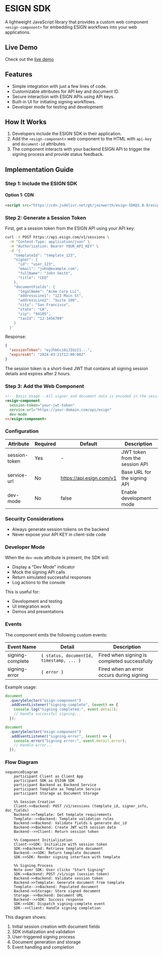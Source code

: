 # ESIGN SDK

A lightweight JavaScript library that provides a custom web component `<esign-component>` for embedding ESIGN workflows into your web applications.

## Live Demo

Check out the [live demo](https://joinworth.github.io/esign-SDK/example.html)

## Features

- Simple integration with just a few lines of code.
- Customizable attributes for API key and document ID.
- Secure interaction with ESIGN APIs using API keys.
- Built-in UI for initiating signing workflows.
- Developer mode for testing and development

## How It Works

1. Developers include the ESIGN SDK in their application.
2. Add the `<esign-component>` web component to the HTML with `api-key` and `document-id` attributes.
3. The component interacts with your backend ESIGN API to trigger the signing process and provide status feedback.

## Implementation Guide

### Step 1: Include the ESIGN SDK

#### Option 1: CDN

```html
<script src="https://cdn.jsdelivr.net/gh/joinworth/esign-SDK@1.0.0/esign-sdk.js"></script>
```

### Step 2: Generate a Session Token

First, get a session token from the ESIGN API using your API key:

```bash
curl -X POST https://api.esign.com/v1/sessions \
  -H "Content-Type: application/json" \
  -H "Authorization: Bearer YOUR_API_KEY" \
  -d '{
    "templateId": "template_123",
    "signer": {
      "id": "user_123",
      "email": "john@example.com",
      "fullName": "John Smith",
      "title": "CEO"
    },
    "documentFields": {
      "legalName": "Acme Corp LLC",
      "addressLine1": "123 Main St",
      "addressLine2": "Suite 100",
      "city": "San Francisco",
      "state": "CA",
      "zip": "94105",
      "taxId": "12-3456789"
    }
  }'
```

Response:

```json
{
  "sessionToken": "eyJhbGciOiJIUzI1...",
  "expiresAt": "2024-03-21T12:00:00Z"
}
```

The session token is a short-lived JWT that contains all signing session details and expires after 2 hours.

### Step 3: Add the Web Component

```html
<!-- Basic Usage - All signer and document data is encoded in the session token -->
<esign-component
  session-token="your-jwt-token"
  service-url="https://your-domain.com/api/esign"
  dev-mode
></esign-component>
```

### Configuration

| Attribute     | Required | Default                  | Description                    |
| ------------- | -------- | ------------------------ | ------------------------------ |
| session-token | Yes      | -                        | JWT token from the session API |
| service-url   | No       | https://api.esign.com/v1 | Base URL for the signing API   |
| dev-mode      | No       | false                    | Enable development mode        |

### Security Considerations

- Always generate session tokens on the backend
- Never expose your API KEY in client-side code

### Developer Mode

When the `dev-mode` attribute is present, the SDK will:

- Display a "Dev Mode" indicator
- Mock the signing API calls
- Return simulated successful responses
- Log actions to the console

This is useful for:

- Development and testing
- UI integration work
- Demos and presentations

### Events

The component emits the following custom events:

| Event Name       | Detail                                   | Description                                  |
| ---------------- | ---------------------------------------- | -------------------------------------------- |
| signing-complete | `{ status, documentId, timestamp, ... }` | Fired when signing is completed successfully |
| signing-error    | `{ error }`                              | Fired when an error occurs during signing    |

Example usage:

```javascript
document
  .querySelector("esign-component")
  .addEventListener("signing-complete", (event) => {
    console.log("Signing completed:", event.detail);
    // Handle successful signing...
  });

document
  .querySelector("esign-component")
  .addEventListener("signing-error", (event) => {
    console.error("Signing error:", event.detail.error);
    // Handle error...
  });
```

### Flow Diagram

```mermaid
sequenceDiagram
    participant Client as Client App
    participant SDK as ESIGN SDK
    participant Backend as Backend Service
    participant Template as Template Service
    participant Storage as Document Storage

    %% Session Creation
    Client->>Backend: POST /v1/sessions (template_id, signer_info, doc_fields)
    Backend->>Template: Get template requirements
    Template-->>Backend: Template validation rules
    Backend->>Backend: Validate fields & generate doc_id
    Backend->>Backend: Create JWT with session data
    Backend-->>Client: Return session token

    %% Component Initialization
    Client->>SDK: Initialize with session token
    SDK->>Backend: Retrieve template document
    Backend-->>SDK: Return template document
    SDK->>SDK: Render signing interface with template

    %% Signing Process
    Note over SDK: User clicks "Start Signing"
    SDK->>Backend: POST /v1/sign (session token)
    Backend->>Backend: Validate session token
    Backend->>Template: Generate document from template
    Template-->>Backend: Populated document
    Backend->>Storage: Store signed document
    Storage-->>Backend: Document URL
    Backend-->>SDK: Success response
    SDK->>SDK: Dispatch signing-complete event
    SDK-->>Client: Handle signing completion
```

This diagram shows:

1. Initial session creation with document fields
2. SDK initialization and validation
3. User-triggered signing process
4. Document generation and storage
5. Event handling and completion
